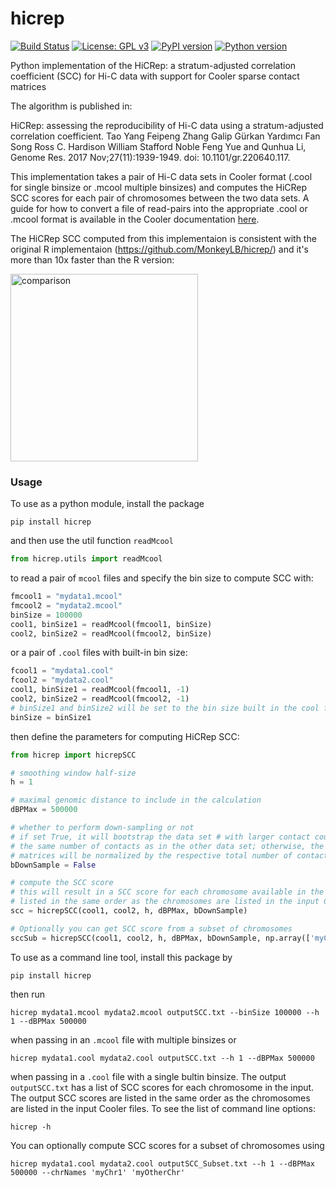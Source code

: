 # hicrep

[![Build Status](https://travis-ci.org/dejunlin/hicrep.svg?branch=master)](https://travis-ci.org/dejunlin/hicrep)
[![License: GPL v3](https://img.shields.io/badge/License-GPLv3-blue.svg)](https://www.gnu.org/licenses/gpl-3.0)
[![PyPI version](https://badge.fury.io/py/hicrep.svg)](https://badge.fury.io/py/hicrep)
[![Python version](https://img.shields.io/badge/python-3.7.6+-blue.svg)](https://www.python.org/downloads/release/python-376/)

Python implementation of the HiCRep: a stratum-adjusted correlation coefficient (SCC) for Hi-C data with support for Cooler sparse contact matrices

The algorithm is published in:

HiCRep: assessing the reproducibility of Hi-C data using a stratum-adjusted correlation coefficient. Tao Yang Feipeng Zhang Galip Gürkan Yardımcı Fan Song Ross C. Hardison William Stafford Noble Feng Yue and Qunhua Li, Genome Res. 2017 Nov;27(11):1939-1949. doi: 10.1101/gr.220640.117. 

This implementation takes a pair of Hi-C data sets in Cooler format (.cool for single binsize or .mcool multiple binsizes) and computes the HiCRep SCC scores for each pair of chromosomes between the two data sets. A guide for how to convert a file of read-pairs into the appropriate .cool or .mcool format is available in the Cooler documentation [here](https://cooler.readthedocs.io/en/latest/cli.html#cooler-cload-pairs). 

The HiCRep SCC computed from this implementaion is consistent with the original R implementaion (https://github.com/MonkeyLB/hicrep/) and it's more than 10x faster than the R version:

<p><img src="images/sccs.png" alt="comparison" width="300"/></p>

### Usage

To use as a python module, install the package 

```
pip install hicrep
```

and then use the util function `readMcool`

```python
from hicrep.utils import readMcool
```

to read a pair of `mcool` files and specify the bin size to compute SCC with:

```python
fmcool1 = "mydata1.mcool"
fmcool2 = "mydata2.mcool"
binSize = 100000
cool1, binSize1 = readMcool(fmcool1, binSize)
cool2, binSize2 = readMcool(fmcool2, binSize)
```

or a pair of `.cool` files with built-in bin size:

```python
fcool1 = "mydata1.cool"
fcool2 = "mydata2.cool"
cool1, binSize1 = readMcool(fmcool1, -1)
cool2, binSize2 = readMcool(fmcool2, -1)
# binSize1 and binSize2 will be set to the bin size built in the cool file
binSize = binSize1
```

then define the parameters for computing HiCRep SCC:

```python
from hicrep import hicrepSCC

# smoothing window half-size
h = 1

# maximal genomic distance to include in the calculation
dBPMax = 500000

# whether to perform down-sampling or not 
# if set True, it will bootstrap the data set # with larger contact counts to
# the same number of contacts as in the other data set; otherwise, the contact 
# matrices will be normalized by the respective total number of contacts
bDownSample = False

# compute the SCC score
# this will result in a SCC score for each chromosome available in the data set
# listed in the same order as the chromosomes are listed in the input Cooler files
scc = hicrepSCC(cool1, cool2, h, dBPMax, bDownSample)

# Optionally you can get SCC score from a subset of chromosomes
sccSub = hicrepSCC(cool1, cool2, h, dBPMax, bDownSample, np.array(['myChr1', 'myOtherChr'], dtype=str))

```

To use as a command line tool, install this package by
```
pip install hicrep
```
then run 
```
hicrep mydata1.mcool mydata2.mcool outputSCC.txt --binSize 100000 --h 1 --dBPMax 500000 
```
when passing in an `.mcool` file with multiple binsizes or 
```
hicrep mydata1.cool mydata2.cool outputSCC.txt --h 1 --dBPMax 500000 
```
when passing in a `.cool` file with a single bultin binsize. The output `outputSCC.txt` has a list of SCC scores for each chromosome in the input. The output SCC scores are listed in the same order as the chromosomes are listed in the input Cooler files. To see the list of command line options:
```
hicrep -h
```
You can optionally compute SCC scores for a subset of chromosomes using
```
hicrep mydata1.cool mydata2.cool outputSCC_Subset.txt --h 1 --dBPMax 500000 --chrNames 'myChr1' 'myOtherChr'
```
